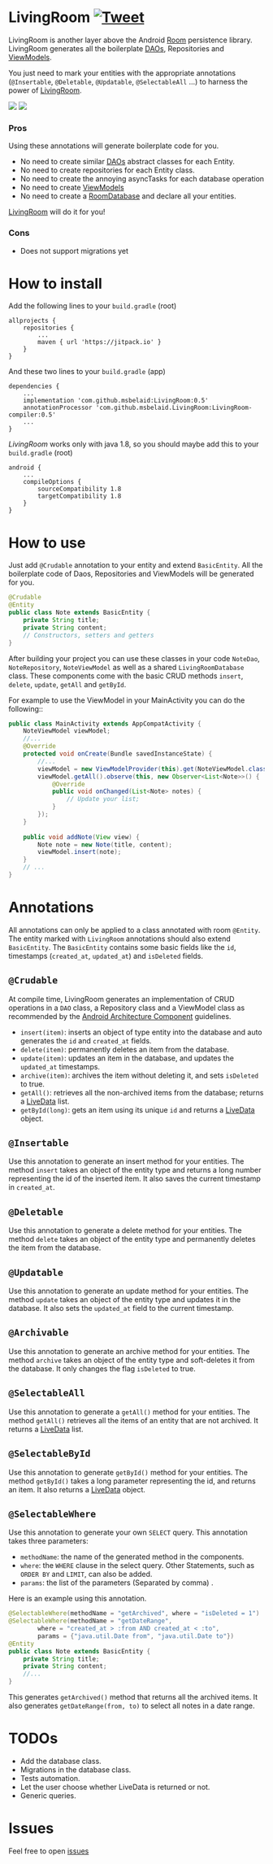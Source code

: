 # LivingRoom [![Tweet](https://img.shields.io/twitter/url/http/shields.io.svg?style=social)](https://twitter.com/intent/tweet?url=https%3A%2F%2Fgithub.com%2Fmsbelaid%2FLivingRoom&via=msbelaid&text=LivingRoom%20generates%20all%20the%20boilerplate%20code%20for%20Android%20Room%20Persistence%20Library&hashtags=Android%2C%20AndroidDev)
LivingRoom is another layer above the Android [Room](https://developer.android.com/topic/libraries/architecture/room)
persistence library. LivingRoom generates all the boilerplate [DAOs](https://developer.android.com/training/data-storage/room/accessing-data), Repositories and [ViewModels](https://developer.android.com/topic/libraries/architecture/viewmodel).

You just need to mark your entities with the appropriate annotations (`@Insertable`, `@Deletable`, `@Updatable`, `@SelectableAll` ...) to harness the power of [LivingRoom](https://github.com/msbelaid/LivingRoom).

[![](https://jitpack.io/v/msbelaid/LivingRoom.svg)](https://jitpack.io/#msbelaid/LivingRoom)
[![](https://img.shields.io/badge/Available%20On-ProductHunt-orange.svg)](https://www.producthunt.com/posts/livingroom)

### Pros
Using these annotations will generate boilerplate code for you.
* No need to create similar [DAOs](https://developer.android.com/training/data-storage/room/accessing-data) abstract classes for each Entity.
* No need to create repositories for each Entity class. 
* No need to create the annoying asyncTasks for each database operation
* No need to create [ViewModels](https://developer.android.com/topic/libraries/architecture/viewmodel)
* No need to create a [RoomDatabase](https://developer.android.com/reference/androidx/room/RoomDatabase.html) and declare all your entities.

[LivingRoom](https://github.com/msbelaid/LivingRoom) will do it for you!

### Cons
* Does not support migrations yet

# How to install
Add the following lines to your `build.gradle` (root)

```
allprojects {
    repositories {
        ...
        maven { url 'https://jitpack.io' }
    }
}
```
And these two lines to your `build.gradle` (app)
```
dependencies {
    ...
    implementation 'com.github.msbelaid:LivingRoom:0.5'
    annotationProcessor 'com.github.msbelaid.LivingRoom:LivingRoom-compiler:0.5'
    ...
}
```
*LivingRoom* works only with java 1.8, so you should maybe add this to your `build.gradle` (root)
```
android {
    ...
    compileOptions {
        sourceCompatibility 1.8
        targetCompatibility 1.8
    }
}
```
# How to use
Just add `@Crudable` annotation to your entity and extend `BasicEntity`.
All the boilerplate code of Daos, Repositories and ViewModels will be generated for you.

```java
@Crudable
@Entity
public class Note extends BasicEntity {
    private String title;
    private String content;
    // Constructors, setters and getters
}
```

After building your project you can use these classes in your code
`NoteDao`, `NoteRepository`, `NoteViewModel` as well as a shared `LivingRoomDatabase` class.
These components come with the basic CRUD methods `insert`, `delete`, `update`, `getAll` and `getById`.

For example to use the ViewModel in your MainActivity you can do the following::

```java
public class MainActivity extends AppCompatActivity {
    NoteViewModel viewModel;
    //...
    @Override
    protected void onCreate(Bundle savedInstanceState) {
        //...
        viewModel = new ViewModelProvider(this).get(NoteViewModel.class);
        viewModel.getAll().observe(this, new Observer<List<Note>>() {
            @Override
            public void onChanged(List<Note> notes) {
                // Update your list;
            }
        });
    }
    
    public void addNote(View view) {
        Note note = new Note(title, content);
        viewModel.insert(note);
    }
    // ...
}
```
# Annotations
All annotations can only be applied to a class annotated with room `@Entity`.
The entity marked with `LivingRoom` annotations should also extend `BasicEntity`.
The `BasicEntity` contains some basic fields like the `id`, timestamps (`created_at`, `updated_at`) and `isDeleted` fields.

## `@Crudable`
At compile time, LivingRoom generates an implementation of CRUD operations in a `DAO` class,
a Repository class and a ViewModel class as recommended by the [Android Architecture Component](https://developer.android.com/topic/libraries/architecture)
guidelines.
* `insert(item)`: inserts an object of type entity into the database and auto generates the `id` and `created_at` fields.
* `delete(item)`: permanently deletes an item from the database.
* `update(item)`: updates an item in the database, and updates the `updated_at` timestamps.
* `archive(item)`: archives the item without deleting it, and sets `isDeleted` to true.
* `getAll()`:  retrieves all the non-archived items from the database; returns a [LiveData](https://developer.android.com/topic/libraries/architecture/livedata) list.
* `getById(long)`: gets an item using its unique `id` and returns a [LiveData](https://developer.android.com/topic/libraries/architecture/livedata) object.

## `@Insertable`
Use this annotation to generate an insert method for your entities.
The method `insert` takes an object of the entity type and returns a long number representing the id of the inserted item.
It also saves the current timestamp in `created_at`.

## `@Deletable` 
Use this annotation to generate a delete method for your entities.
The method `delete` takes an object of the entity type and permanently deletes the item from the database.

## `@Updatable`
Use this annotation to generate an update method for your entities.
The method `update` takes an object of the entity type and updates it in the database.
It also sets the `updated_at` field to the current timestamp.

## `@Archivable` 
Use this annotation to generate an archive method for your entities.
The method `archive` takes an object of the entity type and soft-deletes it from the database.
It only changes the flag `isDeleted` to true.

## `@SelectableAll` 
Use this annotation to generate a `getAll()` method for your entities.
The method `getAll()` retrieves all the items of an entity that are not archived.
It returns a [LiveData](https://developer.android.com/topic/libraries/architecture/livedata) list.

## `@SelectableById`
Use this annotation to generate `getById()` method for your entities.
The method `getById()` takes a long parameter representing the id, and returns an item.
It also returns a [LiveData](https://developer.android.com/topic/libraries/architecture/livedata) object.

## `@SelectableWhere` 
Use this annotation to generate your own `SELECT` query.
This annotation takes three parameters:
* `methodName`: the name of the generated method in the components.
* `where`: the `WHERE` clause in the select query.  Other Statements, such as `ORDER BY` and `LIMIT`, can also be added.
* `params`: the list of the parameters (Separated by comma) .

Here is an example using this annotation.
```java
@SelectableWhere(methodName = "getArchived", where = "isDeleted = 1")
@SelectableWhere(methodName = "getDateRange",
        where = "created_at > :from AND created_at < :to", 
        params = {"java.util.Date from", "java.util.Date to"})
@Entity
public class Note extends BasicEntity {
    private String title;
    private String content;
    //...
}
```
This generates `getArchived()` method that returns all the archived items.
It also generates `getDateRange(from, to)` to select all notes in a date range.
 
# TODOs
* Add the database class.
* Migrations in the database class.
* Tests automation.
* Let the user choose whether LiveData is returned or not.
* Generic queries.

# Issues
Feel free to open [issues](https://github.com/msbelaid/LivingRoom/issues/new) 
